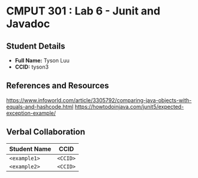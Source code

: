 # CMPUT 301 : Lab 6 - Junit and Javadoc

## Student Details

- **Full Name:** Tyson Luu
- **CCID:** tyson3

## References and Resources

https://www.infoworld.com/article/3305792/comparing-java-objects-with-equals-and-hashcode.html
https://howtodoinjava.com/junit5/expected-exception-example/

## Verbal Collaboration

| Student Name | CCID     |
| ------------ | -------- |
| `<example1>` | `<CCID>` |
| `<example2>` | `<CCID>` |
